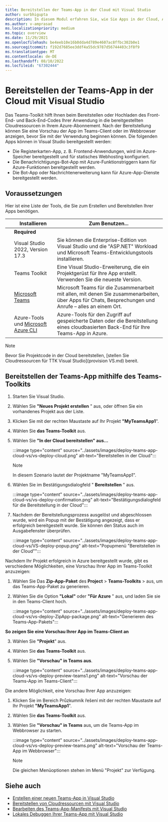 ```yaml
---
title: Bereitstellen der Teams-App in der Cloud mit Visual Studio
author: surbhigupta
description: In diesem Modul erfahren Sie, wie Sie Apps in der Cloud, Azure oder SharePoint bereitstellen und Teams-Apps mithilfe des Teams-Toolkits in Visual Studio bereitstellen.
ms.author: v-amprasad
ms.localizationpriority: medium
ms.topic: overview
ms.date: 11/29/2021
ms.openlocfilehash: be4eeb10e16b0dda4d789e4607ac8ffbc302b0e1
ms.sourcegitcommit: f192d7685ee3ddf4a55dc9787d56744403c3f8f9
ms.translationtype: MT
ms.contentlocale: de-DE
ms.lasthandoff: 08/10/2022
ms.locfileid: "67302444"
---
```

# <a name="deploy-teams-app-to-the-cloud-using-visual-studio"></a>Bereitstellen der Teams-App in der Cloud mit Visual Studio

Das Teams-Toolkit hilft Ihnen beim Bereitstellen oder Hochladen des Front-End- und Back-End-Codes Ihrer Anwendung in die bereitgestellten Cloudressourcen in Ihrem Azure-Abonnement. Nach der Bereitstellung können Sie eine Vorschau der App im Teams-Client oder im Webbrowser anzeigen, bevor Sie mit der Verwendung beginnen können. Die folgenden Apps können in Visual Studio bereitgestellt werden:

* Die Registerkarten-App, z. B. Frontend-Anwendungen, wird im Azure-Speicher bereitgestellt und für statisches Webhosting konfiguriert.
* Die Benachrichtigungs-Bot-App mit Azure-Funktionstriggern kann für Azure-Funktionen bereitgestellt werden.
* Die Bot-App oder Nachrichtenerweiterung kann für Azure-App-Dienste bereitgestellt werden.

## <a name="prerequisite"></a>Voraussetzungen

Hier ist eine Liste der Tools, die Sie zum Erstellen und Bereitstellen Ihrer Apps benötigen.

| &nbsp; | Installieren | Zum Benutzen... |
| --- | --- | --- |
| &nbsp; | **Required** | &nbsp; |
| &nbsp; | Visual Studio 2022, Version 17.3 | Sie können die Enterprise-Edition von Visual Studio und die "ASP.NET" Workload und Microsoft Teams-Entwicklungstools installieren. |
| &nbsp; | Teams Toolkit | Eine Visual Studio-Erweiterung, die ein Projektgerüst für Ihre App erstellt. Verwenden Sie die neueste Version. |
| &nbsp; | [Microsoft Teams](https://www.microsoft.com/microsoft-teams/download-app) | Microsoft Teams für die Zusammenarbeit mit allen, mit denen Sie zusammenarbeiten, über Apps für Chats, Besprechungen und Anrufe – alles an einem Ort. |
| &nbsp; | Azure-Tools und [Microsoft Azure CLI](/cli/azure/install-azure-cli) | Azure-Tools für den Zugriff auf gespeicherte Daten oder die Bereitstellung eines cloudbasierten Back-End für Ihre Teams-App in Azure. |

  > [!NOTE]
  > Bevor Sie Projektcode in der Cloud bereitstellen, [stellen Sie Cloudressourcen für TTK Visual Studio](provision VS.md) bereit.

## <a name="deploy-teams-app-using-teams-toolkit"></a>Bereitstellen der Teams-App mithilfe des Teams-Toolkits

1. Starten Sie Visual Studio.
1. Wählen Sie **"Neues Projekt erstellen** " aus, oder öffnen Sie ein vorhandenes Projekt aus der Liste.
1. Klicken Sie mit der rechten Maustaste auf Ihr Projekt **"MyTeamsApp1**".
1. Wählen Sie **das Teams-Toolkit** aus.
1. Wählen Sie **"In der Cloud bereitstellen" aus...**

   :::image type="content" source="../assets/images/deploy-teams-app-cloud-vs/vs-deploy-cloud.png" alt-text="Bereitstellen in der Cloud":::

   > [!NOTE]
   > In diesem Szenario lautet der Projektname "MyTeamsApp1".

1. Wählen Sie im Bestätigungsdialogfeld " **Bereitstellen** " aus.

   :::image type="content" source="../assets/images/deploy-teams-app-cloud-vs/vs-deploy-confirmation.png" alt-text="Bestätigungsdialogfeld für die Bereitstellung in der Cloud":::

1. Nachdem der Bereitstellungsprozess ausgelöst und abgeschlossen wurde, wird ein Popup mit der Bestätigung angezeigt, dass er erfolgreich bereitgestellt wurde. Sie können den Status auch im Ausgabefenster überprüfen.

   :::image type="content" source="../assets/images/deploy-teams-app-cloud-vs/VS-deploy-popup.png" alt-text="Popupmenü &quot;Bereitstellen in der Cloud&quot;":::

Nachdem Ihr Projekt erfolgreich in Azure bereitgestellt wurde, gibt es verschiedene Möglichkeiten, eine Vorschau Ihrer App im Teams-Toolkit anzuzeigen:

1. Wählen Sie Das **Zip-App-Paket** des **Project** > **Teams-Toolkits** >  aus, um das Teams-App-Paket zu generieren.
1. Wählen Sie die Option **"Lokal"** oder **"Für Azure** " aus, und laden Sie sie in den Teams-Client hoch.

   :::image type="content" source="../assets/images/deploy-teams-app-cloud-vs/vs-deploy-ZipApp-package.png" alt-text="Generieren des Teams-App-Pakets":::

  **So zeigen Sie eine Vorschau Ihrer App im Teams-Client an**

3. Wählen Sie **"Projekt**" aus.
4. Wählen Sie **das Teams-Toolkit** aus.
5. Wählen Sie **"Vorschau" in Teams aus**.

   :::image type="content" source="../assets/images/deploy-teams-app-cloud-vs/vs-deploy-preview-teams1.png" alt-text="Vorschau der Teams-App im Teams-Client":::

Die andere Möglichkeit, eine Vorschau Ihrer App anzuzeigen:

1. Klicken Sie im Bereich Průzkumník řešení mit der rechten Maustaste auf Ihr Projekt **"MyTeamsApp1**".
1. Wählen Sie **das Teams-Toolkit** aus.
1. Wählen Sie **"Vorschau" in Teams** aus, um die Teams-App im Webbrowser zu starten.

   :::image type="content" source="../assets/images/deploy-teams-app-cloud-vs/vs-deploy-preview-teams.png" alt-text="Vorschau der Teams-App im Webbrowser":::

   > [!NOTE]
   > Die gleichen Menüoptionen stehen im Menü "Projekt" zur Verfügung.

## <a name="see-also"></a>Siehe auch

* [Erstellen einer neuen Teams-App in Visual Studio](create-new-teams-app-for-Visual-Studio.md)
* [Bereitstellen von Cloudressourcen mit Visual Studio](provision-cloud-resources.md)
* [Bearbeiten des Teams-App-Manifests mit Visual Studio](VS-TeamsFx-preview-and-customize-app-manifest.md)
* [Lokales Debuggen Ihrer Teams-App mit Visual Studio](debug-teams-app-visual-studio.md)
